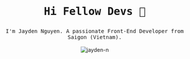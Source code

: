 # <samp> <p align="center">Hi Fellow Devs :wave:</p> </samp>


<p align="center">
  <samp>
    I'm Jayden Nguyen. A passionate Front-End Developer from Saigon (Vietnam).
  </samp>
  <br/>
  <br/>
  <img  src="https://github-readme-stats.vercel.app/api?username=jayden-n&show_icons=true&theme=tokyonight&count_private=true&include_all_commits=true&hide=stars&custom_title=My%20GitHub%20Stats" alt="jayden-n"></img> <br>
 <!-- <img  src="https://github-readme-streak-stats.herokuapp.com/?user=jayden-n&theme=tokyonight" alt="jayden-n" />
</p>



